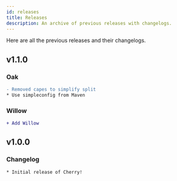 ```yaml
---
id: releases
title: Releases
description: An archive of previous releases with changelogs.
---
```


Here are all the previous releases and their changelogs.

## v1.1.0

### Oak

```diff
- Removed capes to simplify split
* Use simpleconfig from Maven
```

### Willow

```diff
+ Add Willow
```

## v1.0.0

### Changelog

```diff
* Initial release of Cherry!
```
